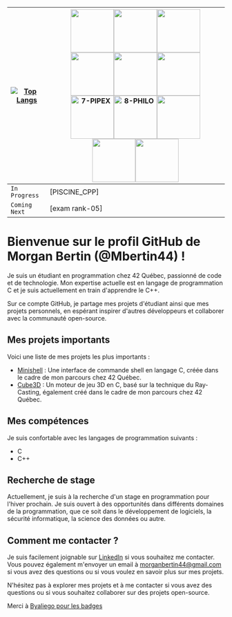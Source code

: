 |[![Top Langs](https://github-readme-stats.vercel.app/api/top-langs/?username=Mbertin44)](https://github.com/Mbertin44/github-readme-stats)|<img src="https://github.com/byaliego/42-project-badges/blob/main/badges/libft.png" width="100" height="100" /><img src="https://github.com/byaliego/42-project-badges/blob/main/badges/ft_printf.png" width="100" height="100" /><img src="https://github.com/byaliego/42-project-badges/blob/main/badges/born2beroot-bonus.png" width="100" height="100" /><img src="https://github.com/byaliego/42-project-badges/blob/main/badges/get_next_line-bonus.png" width="100" height="100" /><img src="https://github.com/byaliego/42-project-badges/blob/main/badges/push_swap.png" width="100" height="100" /><img src="https://github.com/byaliego/42-project-badges/blob/main/badges/so_long-bonus.png" width="100" height="100" /><img src="https://user-images.githubusercontent.com/81205527/185808394-0045a614-600a-443d-add8-736951453ce3.png" width="100" height="100" alt="7-PIPEX"/><img src="https://github.com/byaliego/42-project-badges/blob/main/badges/philosophers.png" width="100" height="100" alt="8-PHILO"/><img src="https://github.com/byaliego/42-project-badges/blob/main/badges/minishell-bonus_alt.png" width="100" height="100" /><img src="https://github.com/byaliego/42-project-badges/blob/main/badges/cub3d-bonus.png" width="100" height="100" /><img src="https://github.com/byaliego/42-project-badges/blob/main/badges/net_practice-bonus_alt.png" width="100" height="100" />|
|-----------------------------|-----------------------------|
|`In Progress`|[PISCINE_CPP]|
|`Coming Next`|[exam rank-05]|


# Bienvenue sur le profil GitHub de Morgan Bertin (@Mbertin44) !

Je suis un étudiant en programmation chez 42 Québec, passionné de code et de technologie. Mon expertise actuelle est en langage de programmation C et je suis actuellement en train d'apprendre le C++.

Sur ce compte GitHub, je partage mes projets d'étudiant ainsi que mes projets personnels, en espérant inspirer d'autres développeurs et collaborer avec la communauté open-source.

## Mes projets importants

Voici une liste de mes projets les plus importants :

- [Minishell](https://github.com/Mbertin44/minishell) : Une interface de commande shell en langage C, créée dans le cadre de mon parcours chez 42 Québec.
- [Cube3D](https://github.com/Mbertin44/CUB3D_42) : Un moteur de jeu 3D en C, basé sur la technique du Ray-Casting, également créé dans le cadre de mon parcours chez 42 Québec.

## Mes compétences

Je suis confortable avec les langages de programmation suivants :

- C
- C++

## Recherche de stage

Actuellement, je suis à la recherche d'un stage en programmation pour l'hiver prochain. Je suis ouvert à des opportunités dans différents domaines de la programmation, que ce soit dans le développement de logiciels, la sécurité informatique, la science des données ou autre.


## Comment me contacter ?

Je suis facilement joignable sur [LinkedIn](https://www.linkedin.com/in/morgan-bertin-42178326b/) si vous souhaitez me contacter. Vous pouvez également m'envoyer un email à morganbertin44@gmail.com si vous avez des questions ou si vous voulez en savoir plus sur mes projets.


N'hésitez pas à explorer mes projets et à me contacter si vous avez des questions ou si vous souhaitez collaborer sur des projets open-source.

Merci à [Byaliego pour les badges](https://github.com/byaliego/42-project-badges)

